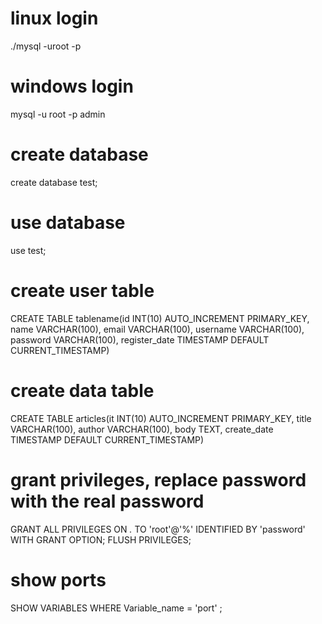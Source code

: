 # linux login 
./mysql -uroot -p 
# windows login
mysql -u root -p admin

# create database
create database test;

# use database
use test;

# create user table
CREATE TABLE tablename(id INT(10) AUTO_INCREMENT PRIMARY_KEY, name VARCHAR(100), email VARCHAR(100), 
    username VARCHAR(100), password VARCHAR(100), register_date TIMESTAMP DEFAULT CURRENT_TIMESTAMP) 

# create data table
CREATE TABLE articles(it INT(10) AUTO_INCREMENT PRIMARY_KEY, title VARCHAR(100), author VARCHAR(100),
    body TEXT, create_date TIMESTAMP DEFAULT CURRENT_TIMESTAMP) 

# grant privileges, replace password with the real password
GRANT ALL PRIVILEGES ON *.* TO 'root'@'%' IDENTIFIED BY 'password' WITH GRANT OPTION;
FLUSH PRIVILEGES;

# show ports
SHOW VARIABLES WHERE Variable_name = 'port' ;

